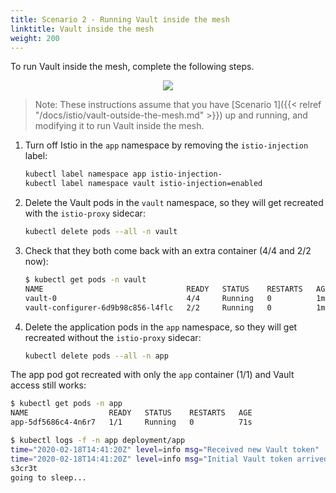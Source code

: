 ```yaml
---
title: Scenario 2 - Running Vault inside the mesh
linktitle: Vault inside the mesh
weight: 200
---
```


To run Vault inside the mesh, complete the following steps.

<p align="center"><img src="/img/istio_vault2.png" ></p>

> Note: These instructions assume that you have [Scenario 1]({{< relref "/docs/istio/vault-outside-the-mesh.md" >}}) up and running, and modifying it to run Vault inside the mesh.

1. Turn off Istio in the `app` namespace by removing the `istio-injection` label:

    ```bash
    kubectl label namespace app istio-injection-
    kubectl label namespace vault istio-injection=enabled
    ```

1. Delete the Vault pods in the `vault` namespace, so they will get recreated with the `istio-proxy` sidecar:

    ```bash
    kubectl delete pods --all -n vault
    ```

1. Check that they both come back with an extra container (4/4 and 2/2 now):

    ```bash
    $ kubectl get pods -n vault
    NAME                                READY   STATUS    RESTARTS   AGE
    vault-0                             4/4     Running   0          1m
    vault-configurer-6d9b98c856-l4flc   2/2     Running   0          1m
    ```

1. Delete the application pods in the `app` namespace, so they will get recreated without the `istio-proxy` sidecar:

    ```bash
    kubectl delete pods --all -n app
    ```

The app pod got recreated with only the `app` container (1/1) and Vault access still works:

```bash
$ kubectl get pods -n app
NAME                  READY   STATUS    RESTARTS   AGE
app-5df5686c4-4n6r7   1/1     Running   0          71s

$ kubectl logs -f -n app deployment/app
time="2020-02-18T14:41:20Z" level=info msg="Received new Vault token"
time="2020-02-18T14:41:20Z" level=info msg="Initial Vault token arrived"
s3cr3t
going to sleep...
```
